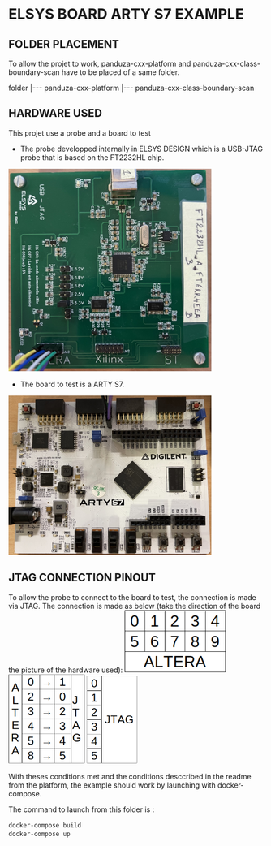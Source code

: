 # ELSYS BOARD ARTY S7 EXAMPLE

## FOLDER PLACEMENT

To allow the projet to work, panduza-cxx-platform and panduza-cxx-class-boundary-scan have to be placed of a same folder.

folder
  |--- panduza-cxx-platform
  |--- panduza-cxx-class-boundary-scan

## HARDWARE USED

This projet use a probe and a board to test

- The probe developped internally in ELSYS DESIGN which is a USB-JTAG probe that is based on the FT2232HL chip.

<img src="img/probe.jpg" alt="probe" width="400"/>

- The board to test is a ARTY S7.

<img src="img/artys7.jpg" alt="artys7" width="400"/>

## JTAG CONNECTION PINOUT

To allow the probe to connect to the board to test, the connection is made via JTAG.
The connection is made as below (take the direction of the board the picture of the hardware used):
<img src="img/usb-jtag-schema.png" width="200">  <img src="img/link-probe-board.png" width="150">  <img src="img/jtag-artys7-schema.png" width="100">



With theses conditions met and the conditions desccribed in the readme from the platform,
the example should work by launching with docker-compose.

The command to launch from this folder is : 

```sh
docker-compose build
docker-compose up
```
